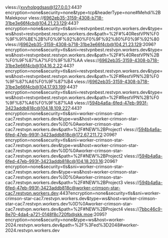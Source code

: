 vless://xvvholpgdsas@127.0.0.1:443?encryption=none&security=none&type=tcp&headerType=none#Mehdi%2BMalekpour
vless://6962eb35-3159-4308-b718-31be3e66f4cb@104.21.23.129:443?encryption=none&security=tls&sni=restvpnbest.restvpn.workers.dev&type=ws&host=restvpnbest.restvpn.workers.dev&path=%2F#%40RestVPN%F0%9F%91%BE%2B%F0%9F%92%80%F0%9F%92%80%F0%9F%92%80
vless://6962eb35-3159-4308-b718-31be3e66f4cb@104.21.23.129:2096?encryption=none&security=tls&sni=restvpnbest.restvpn.workers.dev&type=ws&host=restvpnbest.restvpn.workers.dev&path=%2F#%40RestVPN%2B%F0%9F%87%A7%F0%9F%87%AA
vless://6962eb35-3159-4308-b718-31be3e66f4cb@104.16.2.22:443?encryption=none&security=tls&sni=restvpnbest.restvpn.workers.dev&type=ws&host=restvpnbest.restvpn.workers.dev&path=%2F#RestVPN%2B%F0%9F%87%A6%F0%9F%87%B4
vless://6962eb35-3159-4308-b718-31be3e66f4cb@104.17.93.199:443?encryption=none&security=tls&sni=restvpnbest.restvpn.workers.dev&type=ws&host=restvpnbest.restvpn.workers.dev&path=%2F#RestVPN%2B%F0%9F%87%A6%F0%9F%87%A8
vless://594b4a6a-6fed-47eb-993f-3423addb818c@104.18.109.227:443?encryption=none&security=tls&sni=worker-crimson-star-cac7.restvpn.workers.dev&type=ws&host=worker-crimson-star-cac7.restvpn.workers.dev%0D%0Aworker-crimson-star-cac7.restvpn.workers.dev&path=%2F#NEW%2BProject1
vless://594b4a6a-6fed-47eb-993f-3423addb818c@172.67.211.72:2096?encryption=none&security=tls&sni=worker-crimson-star-cac7.restvpn.workers.dev&type=ws&host=worker-crimson-star-cac7.restvpn.workers.dev%0D%0Aworker-crimson-star-cac7.restvpn.workers.dev&path=%2F#NEW%2BProject2
vless://594b4a6a-6fed-47eb-993f-3423addb818c@104.18.203.16:2096?encryption=none&security=tls&sni=worker-crimson-star-cac7.restvpn.workers.dev&type=ws&host=worker-crimson-star-cac7.restvpn.workers.dev%0D%0Aworker-crimson-star-cac7.restvpn.workers.dev&path=%2F#NEW%2BProject3
vless://594b4a6a-6fed-47eb-993f-3423addb818c@worker-crimson-star-cac7.restvpn.workers.dev:443?encryption=none&security=tls&sni=worker-crimson-star-cac7.restvpn.workers.dev&type=ws&host=worker-crimson-star-cac7.restvpn.workers.dev%0D%0Aworker-crimson-star-cac7.restvpn.workers.dev&path=%2F#NEW%2BProject4
vless://7bbc46c9-8e70-4da4-a721-0148f8c720fb@skk.moe:2095?encryption=none&security=none&type=ws&host=worker-2024.restvpn.workers.dev&path=%2F%3Fed%3D2048#worker-2024.restvpn.workers.dev

